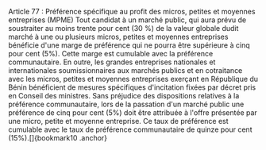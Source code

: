 Article 77 : Préférence spécifique au profit des micros, petites et
moyennes entreprises (MPME)
Tout candidat à un marché public, qui aura prévu de soustraiter au
moins trente pour cent (30 %) de la valeur globale dudit marché à une ou
plusieurs micros, petites et moyennes entreprises bénéficie d'une marge
de préférence qui ne pourra être supérieure à cinq pour cent (5%). Cette
marge est cumulable avec la préférence communautaire.
En outre, les grandes entreprises nationales et internationales
soumissionnaires aux marchés publics et en cotraitance avec les micros,
petites et moyennes entreprises exerçant en République du Bénin
bénéficient de mesures spécifiques d'incitation fixées par décret pris
en Conseil des ministres.
Sans préjudice des dispositions relatives à la préférence communautaire,
lors de la passation d'un marché public une préférence de cinq pour
cent (5%) doit être attribuée à l'offre présentée par une micro, petite
et moyenne entreprise. Ce taux de préférence est cumulable avec le taux
de préférence communautaire de quinze pour cent (15%).[]{bookmark10
.anchor}